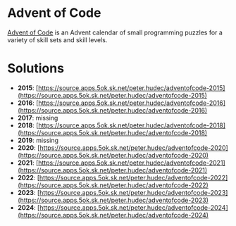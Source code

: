 # Advent of Code

[Advent of Code](https://adventofcode.com/) is an Advent calendar of small programming puzzles for a variety of skill sets and skill levels.

# Solutions

- **2015**: [https://source.apps.5ok.sk.net/peter.hudec/adventofcode-2015](https://source.apps.5ok.sk.net/peter.hudec/adventofcode-2015)
- **2016**: [https://source.apps.5ok.sk.net/peter.hudec/adventofcode-2016](https://source.apps.5ok.sk.net/peter.hudec/adventofcode-2016)
- **2017**: missing
- **2018**: [https://source.apps.5ok.sk.net/peter.hudec/adventofcode-2018](https://source.apps.5ok.sk.net/peter.hudec/adventofcode-2018)
- **2019**: missing
- **2020**: [https://source.apps.5ok.sk.net/peter.hudec/adventofcode-2020](https://source.apps.5ok.sk.net/peter.hudec/adventofcode-2020)
- **2021**: [https://source.apps.5ok.sk.net/peter.hudec/adventofcode-2021](https://source.apps.5ok.sk.net/peter.hudec/adventofcode-2021)
- **2022**: [https://source.apps.5ok.sk.net/peter.hudec/adventofcode-2022](https://source.apps.5ok.sk.net/peter.hudec/adventofcode-2022)
- **2023**: [https://source.apps.5ok.sk.net/peter.hudec/adventofcode-2023](https://source.apps.5ok.sk.net/peter.hudec/adventofcode-2023)
- **2024**: [https://source.apps.5ok.sk.net/peter.hudec/adventofcode-2024](https://source.apps.5ok.sk.net/peter.hudec/adventofcode-2024)

